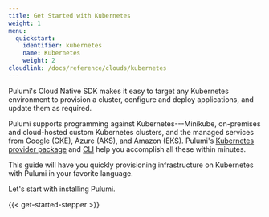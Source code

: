 ```yaml
---
title: Get Started with Kubernetes
weight: 1
menu:
  quickstart:
    identifier: kubernetes
    name: Kubernetes
    weight: 2
cloudlink: /docs/reference/clouds/kubernetes
---
```


Pulumi's Cloud Native SDK makes it easy to target any Kubernetes environment to
provision a cluster, configure and deploy applications, and update them as
required.

Pulumi supports programming against Kubernetes---Minikube, on-premises and
cloud-hosted custom Kubernetes clusters, and the managed services from Google
(GKE), Azure (AKS), and Amazon (EKS). Pulumi's [Kubernetes provider
package](https://github.com/pulumi/pulumi-kubernetes) and
[CLI](/docs/reference/commands/) help you accomplish all these within minutes.

This guide will have you quickly provisioning infrastructure on Kubernetes with
Pulumi in your favorite language.

Let's start with installing Pulumi.

{{< get-started-stepper >}}

